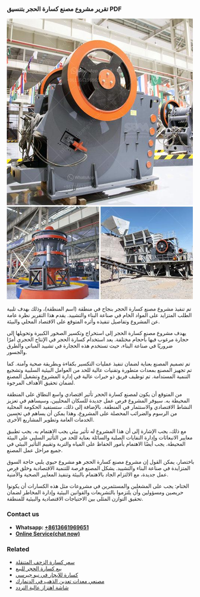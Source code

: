<h3>تقرير مشروع مصنع كسارة الحجر بتنسيق PDF</h3><img src='1701850719.jpg' alt=''><p>تم تنفيذ مشروع مصنع كسارة الحجر بنجاح في منطقة (اسم المنطقة)، وذلك بهدف تلبية الطلب المتزايد على المواد الخام في صناعة البناء والتشييد. يقدم هذا التقرير نظرة عامة عن المشروع وتفاصيل تنفيذه وأثره المتوقع على الاقتصاد المحلي والبيئة.</p><p>يهدف مشروع مصنع كسارة الحجر إلى استخراج وتكسير الصخور الكبيرة وتحويلها إلى حجارة مرغوب فيها بأحجام مختلفة. يعد استخدام كسارة الحجر في الإنتاج الحجري أمرًا ضروريًا في صناعة البناء، حيث تستخدم هذه الحجارة في تشييد المباني والطرق والجسور.</p><p>تم تصميم المصنع بعناية لضمان تنفيذ عمليات التكسير بكفاءة وبطريقة صحية وآمنة. كما تم تجهيز المصنع بمعدات متطورة وتقنيات عالية للحد من العوامل البيئية السلبية وتشجيع التنمية المستدامة. تم توظيف فريق ذو خبرات عالية في إدارة المشروع وتشغيل المصنع لضمان تحقيق الأهداف المرجوة.</p><p>من المتوقع أن يكون لمصنع كسارة الحجر تأثير اقتصادي واسع النطاق على المنطقة المحيطة به. سيوفر المشروع فرص عمل جديدة للسكان المحليين، وسيساهم في تعزيز النشاط الاقتصادي والاستثمار في المنطقة. بالإضافة إلى ذلك، ستستفيد الحكومة المحلية من الرسوم والضرائب المحصلة على المشروع، وهذا يمكن أن يساهم في تحسين الخدمات العامة وتطوير المشاريع الأخرى.</p><p>مع ذلك، يجب الإشارة إلى أن هذا المشروع له تأثير بيئي يجب الاهتمام به. يجب تطبيق معايير الانبعاثات وإدارة النفايات الصلبة والسائلة بعناية للحد من التأثير السلبي على البيئة المحيطة. يجب أيضًا الاهتمام بأمور الحفاظ على المياه والتربة وتقييم التأثير البيئي في جميع مراحل عمل المصنع.</p><p>باختصار، يمكن القول إن مشروع مصنع كسارة الحجر هو مشروع حيوي يلبي حاجة السوق المتزايدة في صناعة البناء والتشييد. يشكل المصنع فرصة للتنمية الاقتصادية وخلق فرص عمل جديدة، مع الالتزام الجاد بالاهتمام بالبيئة وتنفيذ المعايير الصحية والأمنية.</p><p>الختام: يجب على المشغلين والمستثمرين في مشروعات مثل هذه الكسارات أن يكونوا حريصين ومسؤولين وأن يلتزموا بالتشريعات والقوانين البيئية وإدارة المخاطر لضمان تحقيق التوازن المثلى بين الاحتياجات الاقتصادية والبيئية للمنطقة.</p><h3>Contact us</h3><ul><li><strong>Whatsapp:&nbsp;<a href="https://wa.me/8613661969651">+8613661969651</a></strong></li><li><a href="https://swt.shibang-china.com/?git&amp;zhl&amp;تقرير مشروع مصنع كسارة الحجر بتنسيق PDF"><strong>Online Service(chat now)</strong></a></li></ul><h3>Related</h3><ul><li><a href='سعر كسارة الزحف المتنقلة.md'>سعر كسارة الزحف المتنقلة</a></li><li><a href='بيع كسارة الحجر للبيع.md'>بيع كسارة الحجر للبيع</a></li><li><a href='كسارة للإيجار في نيو جيرسي.md'>كسارة للإيجار في نيو جيرسي</a></li><li><a href='مصنعي معدات تعدين الذهب في الدنمارك.md'>مصنعي معدات تعدين الذهب في الدنمارك</a></li><li><a href='شاشة اهتزاز عالية التردد.md'>شاشة اهتزاز عالية التردد</a></li></ul>
